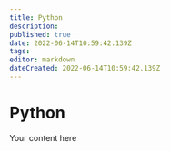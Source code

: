 ```yaml
---
title: Python
description: 
published: true
date: 2022-06-14T10:59:42.139Z
tags: 
editor: markdown
dateCreated: 2022-06-14T10:59:42.139Z
---
```


# Python
Your content here